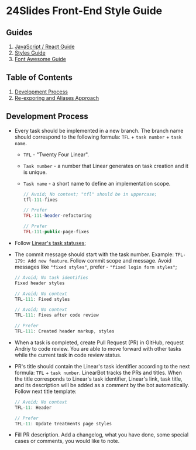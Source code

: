 # 24Slides Front-End Style Guide

## Guides

1. [JavaScript / React Guide](React)
1. [Styles Guide](Styles)
1. [Font Awesome Guide](FontAwesome)

## Table of Contents

1. [Development Process](#development-process)
1. [Re-exporing and Aliases Approach](#re-exporing-and-aliases-approach)

## Development Process

- Every task should be implemented in a new branch. The branch name should correspond to the following formula: `TFL` + `task number` + `task name`.

  - `TFL` - "Twenty Four Linear".
  - `Task number` - a number that Linear generates on task creation and it is unique.
  - `Task name` - a short name to define an implementation scope.

    ```php
    // Avoid; No context; "tfl" should be in uppercase;
    tfl-111-fixes
    ```

    ```php
    // Prefer
    TFL-111-header-refactoring
    ```

    ```php
    // Prefer
    TFL-111-public-page-fixes
    ```

- Follow [Linear's task statuses](https://tppr.me/8EemA);

- The commit message should start with the task number. Example: `TFL-179: Add new feature`. Follow commit scope and message. Avoid messages like `"fixed styles"`, prefer - `"fixed login form styles"`;

  ```js
  // Avoid; No task identifies
  Fixed header styles
  ```

  ```js
  // Avoid; No context
  TFL-111: Fixed styles
  ```

  ```js
  // Avoid; No context
  TFL-111: Fixes after code review
  ```

  ```js
  // Prefer
  TFL-111: Created header markup, styles
  ```

- When a task is completed, create Pull Request (PR) in GitHub, request Andriy to code review. You are able to move forward with other tasks while the current task in code review status.

- PR's title should contain the Linear's task identifier according to the next formula: `TFL` + `task number`. LinearBot tracks the PRs and titles. When the title corresponds to Linear's task identifier, Linear's link, task title, and its description will be added as a comment by the bot automatically. Follow next title template:

  ```js
  // Avoid; No context
  TFL-11: Header
  ```

  ```js
  // Prefer
  TFL-11: Update treatments page styles
  ```

- Fill PR description. Add a changelog, what you have done, some special cases or comments, you would like to note.

